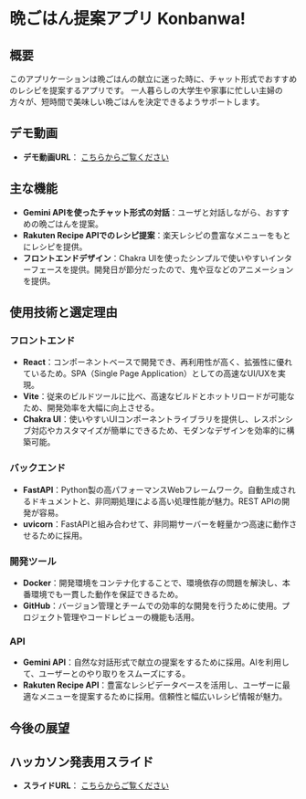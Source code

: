 # 晩ごはん提案アプリ Konbanwa!

## 概要
このアプリケーションは晩ごはんの献立に迷った時に、チャット形式でおすすめのレシピを提案するアプリです。
一人暮らしの大学生や家事に忙しい主婦の方々が、短時間で美味しい晩ごはんを決定できるようサポートします。

## デモ動画
- **デモ動画URL**： [こちらからご覧ください](https://drive.google.com/file/d/1THqIGJ9ZfNvKwl23JCB8SN4v9uFN2If7/view?usp=drive_link) 

## 主な機能  
- **Gemini APIを使ったチャット形式の対話**：ユーザと対話しながら、おすすめの晩ごはんを提案。  
- **Rakuten Recipe APIでのレシピ提案**：楽天レシピの豊富なメニューをもとにレシピを提供。  
- **フロントエンドデザイン**：Chakra UIを使ったシンプルで使いやすいインターフェースを提供。開発日が節分だったので、鬼や豆などのアニメーションを提供。

## 使用技術と選定理由  

### フロントエンド  
- **React**：コンポーネントベースで開発でき、再利用性が高く、拡張性に優れているため。SPA（Single Page Application）としての高速なUI/UXを実現。  
- **Vite**：従来のビルドツールに比べ、高速なビルドとホットリロードが可能なため、開発効率を大幅に向上させる。  
- **Chakra UI**：使いやすいUIコンポーネントライブラリを提供し、レスポンシブ対応やカスタマイズが簡単にできるため、モダンなデザインを効率的に構築可能。  

### バックエンド  
- **FastAPI**：Python製の高パフォーマンスWebフレームワーク。自動生成されるドキュメントと、非同期処理による高い処理性能が魅力。REST APIの開発が容易。  
- **uvicorn**：FastAPIと組み合わせて、非同期サーバーを軽量かつ高速に動作させるために採用。  

### 開発ツール  
- **Docker**：開発環境をコンテナ化することで、環境依存の問題を解決し、本番環境でも一貫した動作を保証できるため。  
- **GitHub**：バージョン管理とチームでの効率的な開発を行うために使用。プロジェクト管理やコードレビューの機能も活用。  

### API  
- **Gemini API**：自然な対話形式で献立の提案をするために採用。AIを利用して、ユーザーとのやり取りをスムーズにする。  
- **Rakuten Recipe API**：豊富なレシピデータベースを活用し、ユーザーに最適なメニューを提案するために採用。信頼性と幅広いレシピ情報が魅力。  

## 今後の展望

## ハッカソン発表用スライド
- **スライドURL**： [こちらからご覧ください](https://docs.google.com/presentation/d/1vh0Eeb8qMpsGgtKmzcXFXQyR9EU13aGXCruADgnUR7A/edit?usp=drive_link) 
